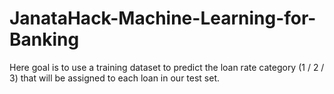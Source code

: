 # JanataHack-Machine-Learning-for-Banking
Here goal is to use a training dataset to predict the loan rate category (1 / 2 / 3) that will be assigned to each loan in our test set.
